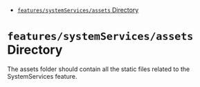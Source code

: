 <!-- START doctoc generated TOC please keep comment here to allow auto update -->
<!-- DON'T EDIT THIS SECTION, INSTEAD RE-RUN doctoc TO UPDATE -->

- [`features/systemServices/assets` Directory](#featuressystemservicesassets-directory)

<!-- END doctoc generated TOC please keep comment here to allow auto update -->

# `features/systemServices/assets` Directory

The assets folder should contain all the static files related to the SystemServices feature.
